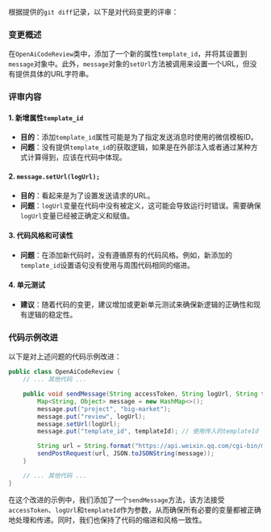 根据提供的`git diff`记录，以下是对代码变更的评审：

### 变更概述
在`OpenAiCodeReview`类中，添加了一个新的属性`template_id`，并将其设置到`message`对象中。此外，`message`对象的`setUrl`方法被调用来设置一个URL，但没有提供具体的URL字符串。

### 评审内容

#### 1. 新增属性`template_id`
- **目的**：添加`template_id`属性可能是为了指定发送消息时使用的微信模板ID。
- **问题**：没有提供`template_id`的获取逻辑，如果是在外部注入或者通过某种方式计算得到，应该在代码中体现。

#### 2. `message.setUrl(logUrl);`
- **目的**：看起来是为了设置发送请求的URL。
- **问题**：`logUrl`变量在代码中没有被定义，这可能会导致运行时错误。需要确保`logUrl`变量已经被正确定义和赋值。

#### 3. 代码风格和可读性
- **问题**：在添加新代码时，没有遵循原有的代码风格。例如，新添加的`template_id`设置语句没有使用与周围代码相同的缩进。

#### 4. 单元测试
- **建议**：随着代码的变更，建议增加或更新单元测试来确保新逻辑的正确性和现有逻辑的稳定性。

### 代码示例改进
以下是对上述问题的代码示例改进：

```java
public class OpenAiCodeReview {
    // ... 其他代码 ...

    public void sendMessage(String accessToken, String logUrl, String templateId) {
        Map<String, Object> message = new HashMap<>();
        message.put("project", "big-market");
        message.put("review", logUrl);
        message.setUrl(logUrl);
        message.put("template_id", templateId); // 使用传入的templateId

        String url = String.format("https://api.weixin.qq.com/cgi-bin/message/template/send?access_token=%s", accessToken);
        sendPostRequest(url, JSON.toJSONString(message));
    }

    // ... 其他代码 ...
}
```

在这个改进的示例中，我们添加了一个`sendMessage`方法，该方法接受`accessToken`、`logUrl`和`templateId`作为参数，从而确保所有必要的变量都被正确地处理和传递。同时，我们也保持了代码的缩进和风格一致性。